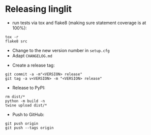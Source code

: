 # Releasing linglit

* run tests via tox and flake8 (making sure statement coverage is at 100%):
```shell
tox -r
flake8 src
```

* Change to the new  version number in `setup.cfg`
* Adapt `CHANGELOG.md`

- Create a release tag:
```shell
git commit -a -m"<VERSION> release"
git tag -a v<VERSION> -m "<VERSION> release"
```

* Release to PyPI:
```shell
rm dist/*
python -m build -n
twine upload dist/*
```

* Push to GitHub:
```shell
git push origin
git push --tags origin
```
